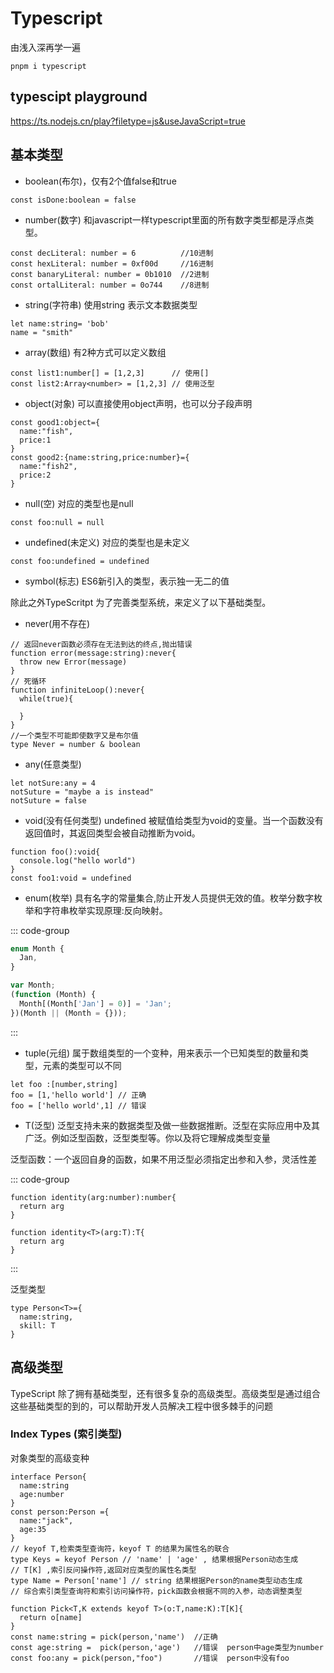 # Typescript

由浅入深再学一遍

```
pnpm i typescript
```

## typescipt playground

https://ts.nodejs.cn/play?filetype=js&useJavaScript=true

## 基本类型

- boolean(布尔)，仅有2个值false和true

```
const isDone:boolean = false
```

- number(数字) 和javascript一样typescript里面的所有数字类型都是浮点类型。

```
const decLiteral: number = 6          //10进制
const hexLiteral: number = 0xf00d     //16进制
const banaryLiteral: number = 0b1010  //2进制
const ortalLiteral: number = 0o744    //8进制
```

- string(字符串) 使用string 表示文本数据类型

```
let name:string= 'bob'
name = "smith"
```

- array(数组) 有2种方式可以定义数组

```
const list1:number[] = [1,2,3]      // 使用[]
const list2:Array<number> = [1,2,3] // 使用泛型
```

- object(对象) 可以直接使用object声明，也可以分子段声明

```
const good1:object={
  name:"fish",
  price:1
}
const good2:{name:string,price:number}={
  name:"fish2",
  price:2
}
```

- null(空) 对应的类型也是null

```
const foo:null = null
```

- undefined(未定义) 对应的类型也是未定义

```
const foo:undefined = undefined
```

- symbol(标志) ES6新引入的类型，表示独一无二的值

除此之外TypeScritpt 为了完善类型系统，来定义了以下基础类型。

- never(用不存在)

```
// 返回never函数必须存在无法到达的终点,抛出错误
function error(message:string):never{
  throw new Error(message)
}
// 死循环
function infiniteLoop():never{
  while(true){

  }
}
//一个类型不可能即使数字又是布尔值
type Never = number & boolean
```

- any(任意类型)

```
let notSure:any = 4
notSuture = "maybe a is instead"
notSuture = false
```

- void(没有任何类型) undefined 被赋值给类型为void的变量。当一个函数没有返回值时，其返回类型会被自动推断为void。

```
function foo():void{
  console.log("hello world")
}
const foo1:void = undefined
```

- enum(枚举) 具有名字的常量集合,防止开发人员提供无效的值。枚举分数字枚举和字符串枚举实现原理:反向映射。

::: code-group

```ts [ts代码]
enum Month {
  Jan,
}
```

```js [js代码]
var Month;
(function (Month) {
  Month[(Month['Jan'] = 0)] = 'Jan';
})(Month || (Month = {}));
```

:::

- tuple(元组) 属于数组类型的一个变种，用来表示一个已知类型的数量和类型，元素的类型可以不同

```
let foo :[number,string]
foo = [1,'hello world'] // 正确
foo = ['hello world',1] // 错误
```

- T(泛型) 泛型支持未来的数据类型及做一些数据推断。泛型在实际应用中及其广泛。例如泛型函数，泛型类型等。你以及将它理解成类型变量

泛型函数：一个返回自身的函数，如果不用泛型必须指定出参和入参，灵活性差

::: code-group

```一个返回自身类型的函数 [bad Case]
function identity(arg:number):number{
  return arg
}
```

```使用泛型返回自身类型的函数 [Good Case]
function identity<T>(arg:T):T{
  return arg
}
```

:::

泛型类型

```
type Person<T>={
  name:string,
  skill: T
}
```

## 高级类型

TypeScript 除了拥有基础类型，还有很多复杂的高级类型。高级类型是通过组合这些基础类型的到的，可以帮助开发人员解决工程中很多棘手的问题

### Index Types (索引类型)

对象类型的高级变种

```
interface Person{
  name:string
  age:number
}
const person:Person ={
  name:"jack",
  age:35
}
// keyof T,检索类型查询符，keyof T 的结果为属性名的联合
type Keys = keyof Person // 'name' | 'age' , 结果根据Person动态生成
// T[K] ,索引反问操作符,返回对应类型的属性名类型
type Name = Person['name'] // string 结果根据Person的name类型动态生成
// 综合索引类型查询符和索引访问操作符，pick函数会根据不同的入参，动态调整类型

function Pick<T,K extends keyof T>(o:T,name:K):T[K]{
  return o[name]
}
const name:string = pick(person,'name')  //正确
const age:string =  pick(person,'age')   //错误  person中age类型为number
const foo:any = pick(person,"foo")       //错误  person中没有foo
```
